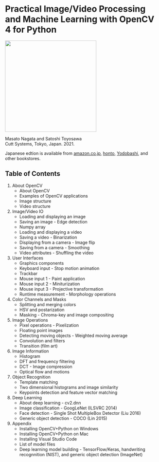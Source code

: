 # Practical Image/Video Processing and Machine Learning with OpenCV 4 for Python

<!--- 652 x 841 -->
<img src="https://www.cutt.co.jp/book/images/978-4-87783-460-9.png" width="300">

Masato Nagata and Satoshi Toyosawa  
Cutt Systems, Tokyo, Japan. 2021.

Japanese edtion is available from
[amazon.co.jp](https://www.amazon.co.jp/dp/4877834605),
[honto](https://honto.jp/netstore/pd-book_30749005.html),
[Yodobashi](https://www.yodobashi.com/product/100000009003381130/),
and other bookstores.

## Table of Contents

1. About OpenCV
	- About OpenCV
	- Examples of OpenCV applications
	- Image structure
	- Video structure
2. Image/Video IO
	- Loading and displaying an image
	- Saving an image - Edge detection
	- Numpy array
	- Loading and displaying a video
	- Saving a video - Binarization
	- Displaying from a camera - Image flip
	- Saving from a camera - Smoothing
	- Video attributes - Shuffling the video
3. User Interfaces
	- Graphics components
	- Keyboard input - Stop motion animation
	- Trackbar
	- Mouse input 1 - Paint application
	- Mouse input 2 - Miniturization
	- Mouse input 3 - Projective transformation
	- Runtime measurement - Morphology operations
4. Color Channels and Masks
	- Splitting and merging colors
	- HSV and postarization
	- Masking - Chroma-key and image compositing
5. Image Operations
	- Pixel operations - Pixelization
	- Floating point images
	- Detecting moving objects - Weighted moving average
	- Convolution and filters
	- Transition (film art)
6. Image Information
	- Histogram
	- DFT and frequency filtering
	- DCT - Image compression
	- Optical flow and motions
7. Object Recognition
	- Template matching
	- Two dimensional histograms and image similarity
	- Keypoints detection and feature vector matching
8. Deep Learning
	- About deep learning - cv2.dnn
	- Image classification - GoogLeNet (ILSVRC 2014)
	- Face detection - Single Shot MultipleBox Detector (Liu 2016)
	- Generic object detection - COCO (Lin 2015)
9. Appendix
	- Installing OpenCV+Python on Windows
	- Installing OpenCV+Python on Mac
	- Installing Visual Studio Code
	- List of model files
	- Deep learning model building - TensorFlow/Keras, handwriting recognnition (NIST), and generic object detection (ImageNet)

